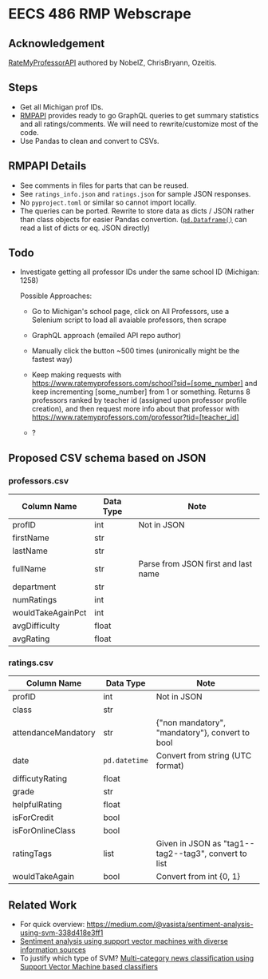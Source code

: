 # EECS 486 RMP Webscrape

## Acknowledgement
[RateMyProfessorAPI](https://github.com/Nobelz/RateMyProfessorAPI) authored by NobelZ, ChrisBryann, Ozeitis.

## Steps

- Get all Michigan prof IDs.
- [RMPAPI](https://github.com/Nobelz/RateMyProfessorAPI) provides ready to go GraphQL queries to get summary statistics and all ratings/comments. We will need to rewrite/customize most of the code.
- Use Pandas to clean and convert to CSVs.

## RMPAPI Details

- See comments in files for parts that can be reused.
- See `ratings_info.json` and `ratings.json` for sample JSON responses.
- No `pyproject.toml` or similar so cannot import locally.
- The queries can be ported. Rewrite to store data as dicts / JSON rather than class objects for easier Pandas convertion. ([`pd.Dataframe()`](https://pandas.pydata.org/docs/reference/api/pandas.DataFrame.html) can read a list of dicts or eq. JSON directly)

## Todo

- Investigate getting all professor IDs under the same school ID (Michigan: 1258)

  Possible Approaches:

  - Go to Michigan's school page, click on All Professors, use a Selenium script to load all avaiable professors, then scrape

  - GraphQL approach (emailed API repo author)

  - Manually click the button ~500 times (unironically might be the fastest way)
  
  - Keep making requests with https://www.ratemyprofessors.com/school?sid=[some_number] and keep incrementing [some_number] from 1 or something. Returns 8 professors ranked by teacher id (assigned upon professor profile creation), and then request more info about that professor with https://www.ratemyprofessors.com/professor?tid=[teacher_id]
  
  - ?

## Proposed CSV schema based on JSON

### professors.csv

| **Column Name**   | **Data Type** | **Note**                            |
|-------------------|---------------|-------------------------------------|
| profID            | int           | Not in JSON                         |
| firstName         | str           |                                     |
| lastName          | str           |                                     |
| fullName          | str           | Parse from JSON first and last name |
| department        | str           |                                     |
| numRatings        | int           |                                     |
| wouldTakeAgainPct | int           |                                     |
| avgDifficulty     | float         |                                     |
| avgRating         | float         |                                     |

### ratings.csv

| **Column Name**     | **Data Type** | **Note**                                             |
|---------------------|---------------|------------------------------------------------------|
| profID              | int           | Not in JSON                                          |
| class               | str           |                                                      |
| attendanceMandatory | str           | {"non mandatory", "mandatory"}, convert to bool      |
| date                | `pd.datetime` | Convert from string (UTC format)                     |
| difficutyRating     | float         |                                                      |
| grade               | str           |                                                      |
| helpfulRating       | float         |                                                      |
| isForCredit         | bool          |                                                      |
| isForOnlineClass    | bool          |                                                      |
| ratingTags          | list          | Given in JSON as "tag1--tag2--tag3", convert to list |
| wouldTakeAgain      | bool          | Convert from int {0, 1}                              |

## Related Work
- For quick overview: https://medium.com/@vasista/sentiment-analysis-using-svm-338d418e3ff1
- [Sentiment analysis using support vector machines with diverse information
sources](https://aclanthology.org/W04-3253.pdf)
- To justify which type of SVM? [Multi-category news classification using Support Vector Machine based classifiers](https://link.springer.com/article/10.1007/s42452-020-2266-6)
